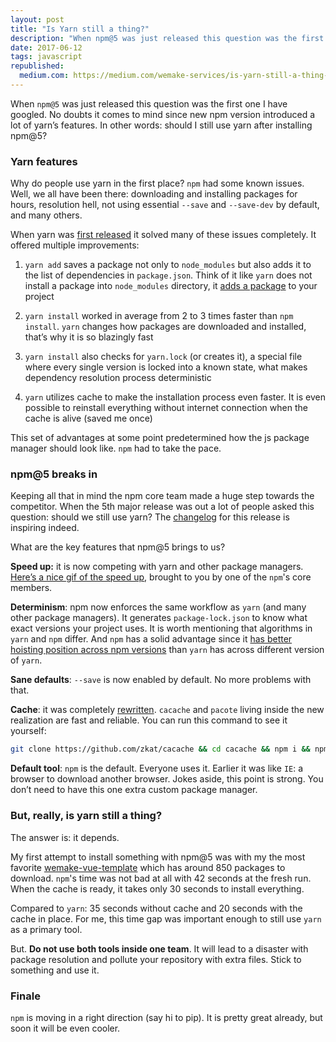 ```yaml
---
layout: post
title: "Is Yarn still a thing?"
description: "When npm@5 was just released this question was the first one I have googled. No doubts it comes to mind since new npm version introduced a lot of yarn’s features. In other words: should I still use yarn after installing npm@5?"
date: 2017-06-12
tags: javascript
republished:
  medium.com: https://medium.com/wemake-services/is-yarn-still-a-thing-3c6886410c83
---
```


When `npm@5` was just released this question was the first one I have googled.
No doubts it comes to mind since new npm version introduced a lot of yarn’s features.
In other words: should I still use yarn after installing npm@5?

### Yarn features

Why do people use yarn in the first place? `npm` had some known issues.
Well, we all have been there: downloading and installing packages for hours, resolution hell, not using essential `--save` and `--save-dev` by default, and many others.

When yarn was [first released](https://code.facebook.com/posts/1840075619545360) it solved many of these issues completely. It offered multiple improvements:

1. `yarn add` saves a package not only to `node_modules` but also adds it to the list of dependencies in `package.json`. Think of it like `yarn` does not install a package into `node_modules` directory, it [adds a package](https://yarnpkg.com/en/docs/managing-dependencies) to your project

2. `yarn install` worked in average from 2 to 3 times faster than `npm install`. `yarn` changes how packages are downloaded and installed, that’s why it is so blazingly fast

3. `yarn install` also checks for `yarn.lock` (or creates it), a special file where every single version is locked into a known state, what makes dependency resolution process deterministic

4. `yarn` utilizes cache to make the installation process even faster. It is even possible to reinstall everything without internet connection when the cache is alive (saved me once)

This set of advantages at some point predetermined how the js package manager should look like. `npm` had to take the pace.

### npm@5 breaks in

Keeping all that in mind the npm core team made a huge step towards the competitor. When the 5th major release was out a lot of people asked this question: should we still use yarn? The [changelog](http://blog.npmjs.org/post/161081169345/v500) for this release is inspiring indeed.

What are the key features that npm@5 brings to us?

**Speed up:** it is now competing with yarn and other package managers.
[Here’s a nice gif of the speed up](https://twitter.com/maybekatz/status/855362606713851904), brought to you by one of the `npm`'s core members.


**Determinism**: npm now enforces the same workflow as `yarn` (and many other package managers). It generates `package-lock.json` to know what exact versions your project uses. It is worth mentioning that algorithms in `yarn` and `npm` differ. And `npm` has a solid advantage since it [has better hoisting position across npm versions](https://yarnpkg.com/blog/2017/05/31/determinism/) than `yarn` has across different version of `yarn`.

**Sane defaults**: `--save` is now enabled by default. No more problems with that.

**Cache**: it was completely [rewritten](https://github.com/npm/npm/pull/15666). `cacache` and `pacote` living inside the new realization are fast and reliable. You can run this command to see it yourself:

```bash
git clone https://github.com/zkat/cacache && cd cacache && npm i && npm run benchmarks
```

**Default tool**: `npm` is the default. Everyone uses it. Earlier it was like `IE`: a browser to download another browser. Jokes aside, this point is strong. You don’t need to have this one extra custom package manager.

### But, really, is yarn still a thing?

The answer is: it depends.

My first attempt to install something with npm@5 was with my the most favorite [wemake-vue-template](https://github.com/wemake-services/wemake-vue-template) which has around 850 packages to download. `npm`'s time was not bad at all with 42 seconds at the fresh run. When the cache is ready, it takes only 30 seconds to install everything.

Compared to `yarn`: 35 seconds without cache and 20 seconds with the cache in place. For me, this time gap was important enough to still use `yarn` as a primary tool.

But. **Do not use both tools inside one team**. It will lead to a disaster with package resolution and pollute your repository with extra files. Stick to something and use it.

### Finale

`npm` is moving in a right direction (say hi to pip).
It is pretty great already, but soon it will be even cooler.
